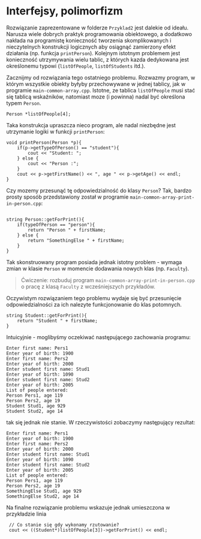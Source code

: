 # Interfejsy, polimorfizm

Rozwiązanie zaprezentowane w folderze `Przyklad2` jest dalekie od ideału. Narusza wiele dobrych praktyk programowania obiektowego, a dodatkowo nakłada na programistę konieczność tworzenia skomplikowanych i nieczytelnych konstrukcji logicznych aby osiągnąć zamierzony efekt działania (np. funkcja `printPerson`). Kolejnym istotnym problemem jest konieczność utrzymywania wielu tablic, z których kazda dedykowana jest określonemu typowi (`listOfPeople`, `listOfStudents` itd.).

Zacznijmy od rozwiązania tego ostatniego problemu. Rozwazmy program, w którym wszystkie obiekty byłyby przechowywane w jednej tablicy, jak w programie `main-common-array.cpp`. Istotne, ze tablica `listOfPeople` musi stać się tablicą wskaźników, natomiast moze (i powinna) nadal być określona typem `Person`.

```
Person *listOfPeople[4];
```

Taka konstrukcja upraszcza nieco program, ale nadal niezbędne jest utrzymanie logiki w funkcji `printPerson`:

```
void printPerson(Person *p){
    if(p->getTypeOfPerson() == "student"){
        cout << "Student: ";
    } else {
        cout << "Person :";
    }
    cout << p->getFirstName() << ", age " << p->getAge() << endl;
}
```

Czy mozemy przesunąć tę odpowiedzialność do klasy `Person`? Tak, bardzo prosty sposób przedstawiony został w programie `main-common-array-print-in-person.cpp`:

```

string Person::getForPrint(){
    if(typeOfPerson == "person"){
        return "Person " + firstName;
    } else {
        return "SomethingElse " + firstName;
    }
}

```

Tak skonstruowany program posiada jednak istotny problem - wymaga zmian w klasie `Person` w momencie dodawania nowych klas (np. `Faculty`).

> Ćwiczenie: rozbuduj program `main-common-array-print-in-person.cpp` o pracę z klasą `Faculty` z wcześniejszych przykładów.

Oczywistym rozwiązaniem tego problemu wydaje się być przesunięcie odpowiedzialności za ich nalezyte funkcjonowanie do klas potomnych.

```
string Student::getForPrint(){
    return "Student " + firstName;
}
```

Intuicyjnie - moglibyśmy oczekiwać następującego zachowania programu:

```
Enter first name: Pers1
Enter year of birth: 1900
Enter first name: Pers2
Enter year of birth: 2000
Enter student first name: Stud1
Enter year of birth: 1090
Enter student first name: Stud2
Enter year of birth: 2005
List of people entered:
Person Pers1, age 119
Person Pers2, age 19
Student Stud1, age 929
Student Stud2, age 14
```

tak się jednak nie stanie. W rzeczywistości zobaczymy następujący rezultat:

```
Enter first name: Pers1
Enter year of birth: 1900
Enter first name: Pers2
Enter year of birth: 2000
Enter student first name: Stud1
Enter year of birth: 1090
Enter student first name: Stud2
Enter year of birth: 2005
List of people entered:
Person Pers1, age 119
Person Pers2, age 19
SomethingElse Stud1, age 929
SomethingElse Stud2, age 14
```

Na finalne rozwiązanie problemu wskazuje jednak umieszczona w przykładzie linia

```
 // Co stanie się gdy wykonamy rzutowanie?
 cout << ((Student*)listOfPeople[3])->getForPrint() << endl;
```
